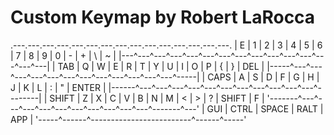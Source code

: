 # Custom Keymap by Robert LaRocca

.---.---.---.---.---.---.---.---.---.---.---.---.---.---.---.
| E | 1 | 2 | 3 | 4 | 5 | 6 | 7 | 8 | 9 | 0 | - | + | \ | ~ |
|---^---^---^---^---^---^---^---^---^---^---^---^---^---^---|
| TAB | Q | W | E | R | T | Y | U | I | O | P | { | } | DEL |
|-----^---^---^---^---^---^---^---^---^---^---^---^---^-----|
| CAPS | A | S | D | F | G | H | J | K | L | : | " |  ENTER |
|------^---^---^---^---^---^---^---^---^---^---^---^--------|
| SHIFT | Z | X | C | V | B | N | M | < | > | ? | SHIFT | F |
'-------^---^---^---^---^---^---^---^---^---^---^-------^---'
    | GUI | CTRL |          SPACE          | RALT | APP |
    '-----^------^-------------------------^------^-----'

